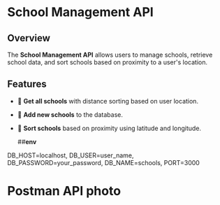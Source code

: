 <h1>School Management API</h1>

## Overview

The **School Management API** allows users to manage schools, retrieve school data, and sort schools based on proximity to a user's location.

## Features

- 📌 **Get all schools** with distance sorting based on user location.
- 📌 **Add new schools** to the database.
- 📌 **Sort schools** based on proximity using latitude and longitude.

  ##<b>env</b>

DB_HOST=localhost,
DB_USER=user_name,
DB_PASSWORD=your_password,
DB_NAME=schools,
PORT=3000

 <h1> Postman API photo</h1>
